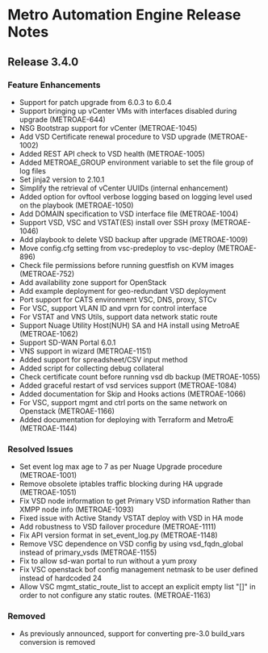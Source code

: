 # Metro Automation Engine Release Notes

## Release 3.4.0

### Feature Enhancements

* Support for patch upgrade from 6.0.3 to 6.0.4
* Support bringing up vCenter VMs with interfaces disabled during upgrade (METROAE-644)
* NSG Bootstrap support for vCenter (METROAE-1045)
* Add VSD Certificate renewal procedure to VSD upgrade (METROAE-1002)
* Added REST API check to VSD health (METROAE-1005)
* Added METROAE_GROUP environment variable to set the file group of log files
* Set jinja2 version to 2.10.1
* Simplify the retrieval of vCenter UUIDs (internal enhancement)
* Added option for ovftool verbose logging based on logging level used on the playbook (METROAE-1050)
* Add DOMAIN specification to VSD interface file (METROAE-1004)
* Support VSD, VSC and VSTAT(ES) install over SSH proxy (METROAE-1046)
* Add playbook to delete VSD backup after upgrade (METROAE-1009)
* Move config.cfg setting from vsc-predeploy to vsc-deploy (METROAE-896)
* Check file permissions before running guestfish on KVM images (METROAE-752)
* Add availability zone support for OpenStack
* Add example deployment for geo-redundant VSD deployment
* Port support for CATS environment VSC, DNS, proxy, STCv
* For VSC, support VLAN ID and vprn for control interface
* For VSTAT and VNS Utils, support data network static route
* Support Nuage Utility Host(NUH) SA and HA install using MetroAE (METROAE-1062)
* Support SD-WAN Portal 6.0.1
* VNS support in wizard (METROAE-1151)
* Added support for spreadsheet/CSV input method
* Added script for collecting debug collateral
* Check certificate count before running vsd db backup (METROAE-1055)
* Added graceful restart of vsd services support (METROAE-1084)
* Added documentation for Skip and Hooks actions (METROAE-1066)
* For VSC, support mgmt and ctrl ports on the same network on Openstack (METROAE-1166)
* Added documentation for deploying with Terraform and MetroÆ (METROAE-1144)

### Resolved Issues

* Set event log max age to 7 as per Nuage Upgrade procedure (METROAE-1001)
* Remove obsolete iptables traffic blocking during HA upgrade (METROAE-1051)
* Fix VSD node information to get Primary VSD information Rather than XMPP node info (METROAE-1093)
* Fixed issue with Active Standy VSTAT deploy with VSD in HA mode
* Add robustness to VSD failover procedure (METROAE-1111)
* Fix API version format in set_event_log.py (METROAE-1148)
* Remove VSC dependence on VSD config by using vsd_fqdn_global instead of primary_vsds (METROAE-1155)
* Fix to allow sd-wan portal to run without a yum proxy
* Fix VSC openstack bof config management netmask to be user defined instead of hardcoded 24
* Allow VSC mgmt_static_route_list to accept an explicit empty list "[]" in order to not configure any static routes. (METROAE-1163)

### Removed

* As previously announced, support for converting pre-3.0 build_vars conversion is removed

